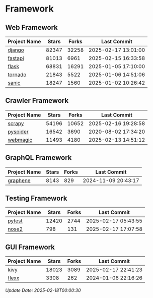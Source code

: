 # Framework

## Web Framework
| Project Name | Stars | Forks | Last Commit |
| ------------ | ----- | ----- | ----------- |
| [django](https://github.com/django/django) | 82347 | 32258 | 2025-02-17 13:01:00 |
| [fastapi](https://github.com/fastapi/fastapi) | 81013 | 6961 | 2025-02-15 16:33:58 |
| [flask](https://github.com/pallets/flask) | 68831 | 16291 | 2025-01-05 17:10:00 |
| [tornado](https://github.com/tornadoweb/tornado) | 21843 | 5522 | 2025-01-06 14:51:06 |
| [sanic](https://github.com/sanic-org/sanic) | 18247 | 1560 | 2025-01-02 10:26:42 |

## Crawler Framework
| Project Name | Stars | Forks | Last Commit |
| ------------ | ----- | ----- | ----------- |
| [scrapy](https://github.com/scrapy/scrapy) | 54196 | 10652 | 2025-02-16 19:28:58 |
| [pyspider](https://github.com/binux/pyspider) | 16542 | 3690 | 2020-08-02 17:34:20 |
| [webmagic](https://github.com/code4craft/webmagic) | 11493 | 4180 | 2025-02-13 14:51:12 |

## GraphQL Framework
| Project Name | Stars | Forks | Last Commit |
| ------------ | ----- | ----- | ----------- |
| [graphene](https://github.com/graphql-python/graphene) | 8143 | 829 | 2024-11-09 20:43:17 |

## Testing Framework
| Project Name | Stars | Forks | Last Commit |
| ------------ | ----- | ----- | ----------- |
| [pytest](https://github.com/pytest-dev/pytest) | 12420 | 2744 | 2025-02-17 05:43:55 |
| [nose2](https://github.com/nose-devs/nose2) | 798 | 131 | 2025-02-17 17:07:58 |

## GUI Framework
| Project Name | Stars | Forks | Last Commit |
| ------------ | ----- | ----- | ----------- |
| [kivy](https://github.com/kivy/kivy) | 18023 | 3089 | 2025-02-17 22:41:23 |
| [flexx](https://github.com/flexxui/flexx) | 3308 | 262 | 2024-01-06 22:16:26 |

*Update Date: 2025-02-18T00:00:30*